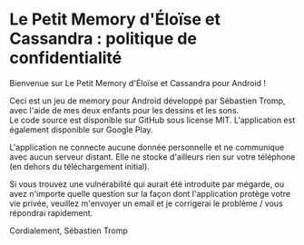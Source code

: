 # Le Petit Memory d'Éloïse et Cassandra : politique de confidentialité

Bienvenue sur Le Petit Memory d'Éloïse et Cassandra pour Android !

Ceci est un jeu de memory pour Android développé par Sébastien Tromp, avec l'aide de mes deux enfants pour les dessins et les sons.  
Le code source est disponible sur GitHub sous license MIT. L'application est également disponible sur Google Play.

L'application ne connecte aucune donnée personnelle et ne communique avec aucun serveur distant. Elle ne stocke d'ailleurs rien sur votre téléphone (en dehors du téléchargement initial).

Si vous trouvez une vulnérabilité qui aurait été introduite par mégarde, ou avez n'importe quelle question sur la façon dont l'application protège votre vie privée, veuillez m'envoyer un email et je corrigerai le problème / vous répondrai rapidement.

Cordialement,
Sébastien Tromp
